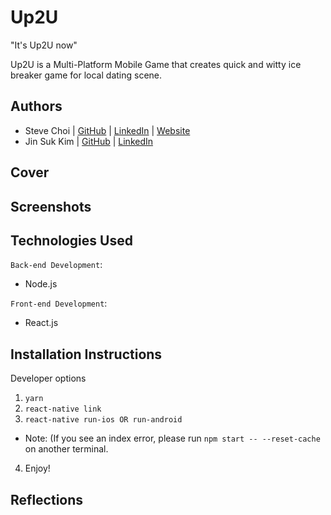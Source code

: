 # Up2U

"It's Up2U now"

Up2U is a Multi-Platform Mobile Game that creates quick and witty ice breaker game for local dating scene.

## Authors

- Steve Choi | [GitHub](https://github.com/stevechoiio) | [LinkedIn](https://www.linkedin.com/in/stevechoi93/) | [Website](https://choisteve.com)
- Jin Suk Kim | [GitHub](https://github.com/jinsukkim94) | [LinkedIn](https://www.linkedin.com/in/jinsukkim94//)

## Cover

## Screenshots

## Technologies Used

`Back-end Development`:

- Node.js

`Front-end Development`:

- React.js

## Installation Instructions

Developer options

1. ```yarn```
2. ```react-native link```
3. ```react-native run-ios OR run-android```

- Note: (If you see an index error, please run ```npm start -- --reset-cache``` on another terminal.

4. Enjoy!

## Reflections
